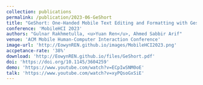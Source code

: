 ```yaml
---
collection: publications
permalink: /publication/2023-06-GeShort 
title: "GeShort: One-Handed Mobile Text Editing and Formatting with Gestural Shortcuts and a Floating Clipboard"
conference: 'MobileHCI 2023'
authors: "Gulnar Rakhmetulla, <u>Yuan Ren</u>, Ahmed Sabbir Arif"
venue: 'ACM Mobile Human-Computer Interaction Conference'
image-url: 'http://EowynREN.github.io/images/MobileHCI2023.png'
accpetance-rate: '38%'
download: 'http://EowynREN.github.io/files/GeShort.pdf'
doi: 'https://doi.org/10.1145/3604259'
demo: 'https://www.youtube.com/watch?v=ECpIwSNM0oE'
talk: 'https://www.youtube.com/watch?v=xyPQsoGxSiE'
---
```

